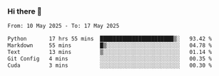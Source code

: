 ### Hi there 👋

<!--[![Top Langs](https://github-readme-stats.vercel.app/api/top-langs/?username=Shuze-Liu)](https://github.com/Shuze-Liu/github-readme-stats)-->
<!--START_SECTION:waka-->

```txt
From: 10 May 2025 - To: 17 May 2025

Python       17 hrs 55 mins  ███████████████████████▒░   93.42 %
Markdown     55 mins         █▒░░░░░░░░░░░░░░░░░░░░░░░   04.78 %
Text         13 mins         ▒░░░░░░░░░░░░░░░░░░░░░░░░   01.14 %
Git Config   4 mins          ░░░░░░░░░░░░░░░░░░░░░░░░░   00.35 %
Cuda         3 mins          ░░░░░░░░░░░░░░░░░░░░░░░░░   00.30 %
```

<!--END_SECTION:waka-->

<!--
**Shuze-Liu/Shuze-Liu** is a ✨ _special_ ✨ repository because its `README.md` (this file) appears on your GitHub profile.

Here are some ideas to get you started:

- 🔭 I’m currently working on ...
- 🌱 I’m currently learning ...
- 👯 I’m looking to collaborate on ...
- 🤔 I’m looking for help with ...
- 💬 Ask me about ...
- 📫 How to reach me: ...
- 😄 Pronouns: ...
- ⚡ Fun fact: ...
-->

